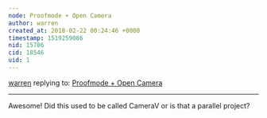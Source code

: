 ```yaml
---
node: Proofmode + Open Camera
author: warren
created_at: 2018-02-22 00:24:46 +0000
timestamp: 1519259086
nid: 15786
cid: 18546
uid: 1
---
```




[warren](../profile/warren) replying to: [Proofmode + Open Camera](../notes/imvec/02-20-2018/proofmode-open-camera)

----
Awesome! Did this used to be called CameraV or is that a parallel project? 